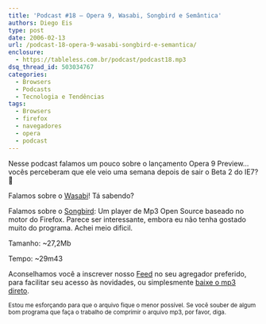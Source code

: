 ```yaml
---
title: 'Podcast #18 – Opera 9, Wasabi, Songbird e Semântica'
authors: Diego Eis
type: post
date: 2006-02-13
url: /podcast-18-opera-9-wasabi-songbird-e-semantica/
enclosure:
  - https://tableless.com.br/podcast/podcast18.mp3
dsq_thread_id: 503034767
categories:
  - Browsers
  - Podcasts
  - Tecnologia e Tendências
tags:
  - Browsers
  - firefox
  - navegadores
  - opera
  - podcast
---
```

Nesse podcast falamos um pouco sobre o lançamento Opera 9 Preview&#8230; vocês perceberam que ele veio uma semana depois de sair o Beta 2 do IE7? 🙂
  
Falamos sobre o [Wasabi][1]! Tá sabendo?
  
Falamos sobre o [Songbird][2]: Um player de Mp3 Open Source baseado no motor do Firefox. Parece ser interessante, embora eu não tenha gostado muito do programa. Achei meio dificil.

Tamanho: ~27,2Mb
  
Tempo: ~29m43

Aconselhamos você a inscrever nosso [Feed][3] no seu agregador preferido, para facilitar seu acesso às novidades, ou simplesmente [baixe o mp3 direto][4].

<small>Estou me esforçando para que o arquivo fique o menor possível. Se você souber de algum bom programa que faça o trabalho de comprimir o arquivo mp3, por favor, diga.</small>

 [1]: https://www.wasabi.com.br/
 [2]: https://songbirdnest.com/
 [3]: https://feeds.feedburner.com/tableless/
 [4]: https://tableless.com.br/podcast/podcast18.mp3